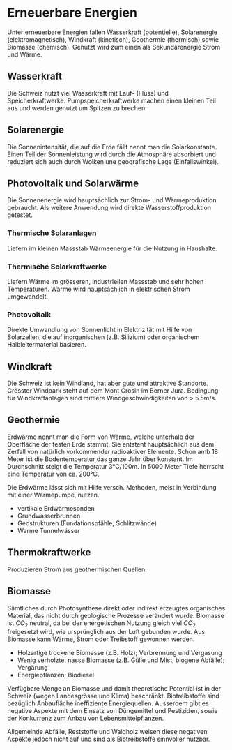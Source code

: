 # Erneuerbare Energien
Unter erneuerbare Energien fallen Wasserkraft (potentielle), Solarenergie (elektromagnetisch), Windkraft (kinetisch), Geothermie (thermisch) sowie Biomasse (chemisch). Genutzt wird zum einen als Sekundärenergie Strom und Wärme.

## Wasserkraft
Die Schweiz nutzt viel Wasserkraft mit Lauf- (Fluss) und Speicherkraftwerke. Pumpspeicherkraftwerke machen einen kleinen Teil aus und werden genutzt um Spitzen zu brechen.

## Solarenergie
Die Sonnenintensität, die auf die Erde fällt nennt man die Solarkonstante. Einen Teil der Sonnenleistung wird durch die Atmosphäre absorbiert und reduziert sich auch durch Wolken une geografische Lage (Einfallswinkel).

## Photovoltaik und Solarwärme
Die Sonnenenergie wird hauptsächlich zur Strom- und Wärmeproduktion gebraucht. Als weitere Anwendung wird direkte Wasserstoffproduktion getestet.

### Thermische Solaranlagen
Liefern im kleinen Massstab Wärmeenergie für die Nutzung in Haushalte.

### Thermische Solarkraftwerke
Liefern Wärme im grösseren, industriellen Massstab und sehr hohen Temperaturen. Wärme wird hauptsächlich in elektrischen Strom umgewandelt.

### Photovoltaik
Direkte Umwandlung von Sonnenlicht in Elektrizität mit Hilfe von Solarzellen, die auf inorganischen (z.B. Silizium) oder organischem Halbleitermaterial basieren.

## Windkraft
Die Schweiz ist kein Windland, hat aber gute und attraktive Standorte. Grösster Windpark steht auf dem Mont Crosin im Berner Jura. Bedingung für Windkraftanlagen sind mittlere Windgeschwindigkeiten von > 5.5m/s.

## Geothermie
Erdwärme nennt man die Form von Wärme, welche unterhalb der Oberfläche der festen Erde stammt. Sie entsteht hauptsächlich aus dem Zerfall von natürlich vorkommender radioaktiver Elemente. Schon amb 18 Meter ist die Bodentemperatur das ganze Jahr über konstant. Im Durchschnitt steigt die Temperatur 3°C/100m. In 5000 Meter Tiefe herrscht eine Temperatur von ca. 200°C.

Die Erdwärme lässt sich mit Hilfe versch. Methoden, meist in Verbindung mit einer Wärmepumpe, nutzen.
* vertikale Erdwärmesonden
* Grundwasserbrunnen
* Geostrukturen (Fundationspfähle, Schlitzwände)
* Warme Tunnelwässer

## Thermokraftwerke
Produzieren Strom aus geothermischen Quellen.

## Biomasse
Sämtliches durch Photosynthese direkt oder indirekt erzeugtes organisches Material, das nicht durch geologische Prozesse verändert wurde. Biomasse ist $CO_2$ neutral, da bei der energetischen Nutzung gleich viel $CO_2$ freigesetzt wird, wie ursprünglich aus der Luft gebunden wurde. Aus Biomasse kann Wärme, Strom oder Treibstoff gewonnen werden.
* Holzartige trockene Biomasse (z.B. Holz); Verbrennung und Vergasung
* Wenig verholzte, nasse Biomasse (z.B. Gülle und Mist, biogene Abfälle); Vergärung
* Energiepflanzen; Biodiesel

Verfügbare Menge an Biomasse und damit theoretische Potential ist in der Schweiz (wegen Landesgrösse und Klima) beschränkt. Biotreibstoffe sind bezüglich Anbaufläche ineffiziente Energiequellen. Ausserdem gibt es negative Aspekte mit dem Einsatz von Düngemittel und Pestiziden, sowie der Konkurrenz zum Anbau von Lebensmittelpflanzen.

Allgemeinde Abfälle, Reststoffe und Waldholz weisen diese negativen Aspekte jedoch nicht auf und sind als Biotreibstoffe sinnvoller nutzbar.
